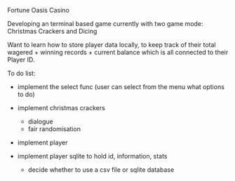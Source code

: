 Fortune Oasis Casino

Developing an terminal based game currently with two game mode: Christmas Crackers and Dicing

Want to learn how to store player data locally, to keep track of their total wagered + winning records + current balance which is all connected to their Player ID.

To do list:
- implement the select func (user can select from the menu what options to do)
- implement christmas crackers
    - dialogue
    - fair randomisation

- implement player
- implement player sqlite to hold id, information, stats
    - decide whether to use a csv file or sqlite database
